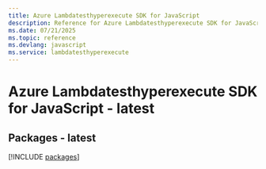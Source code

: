 ```yaml
---
title: Azure Lambdatesthyperexecute SDK for JavaScript
description: Reference for Azure Lambdatesthyperexecute SDK for JavaScript
ms.date: 07/21/2025
ms.topic: reference
ms.devlang: javascript
ms.service: lambdatesthyperexecute
---
```

# Azure Lambdatesthyperexecute SDK for JavaScript - latest
## Packages - latest
[!INCLUDE [packages](lambdatesthyperexecute-index.md)]